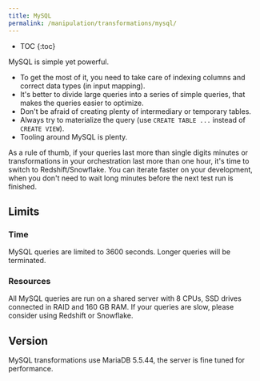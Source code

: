 ```yaml
---
title: MySQL
permalink: /manipulation/transformations/mysql/
---
```


* TOC
{:toc}

MySQL is simple yet powerful. 

 - To get the most of it, you need to take care of indexing columns and correct data types (in input mapping). 
 - It's better to divide large queries into a series of simple queries, that makes the queries easier to optimize. 
 - Don't be afraid of creating plenty of intermediary or temporary tables.
 - Always try to materialize the query (use `CREATE TABLE ...` instead of `CREATE VIEW`).
 - Tooling around MySQL is plenty. 

As a rule of thumb, if your queries last more than single digits minutes or transformations in your orchestration last more than one hour, it's time to switch to Redshift/Snowflake. You can iterate faster on your development, when you don't need to wait long minutes before the next test run is finished. 

## Limits

### Time

MySQL queries are limited to 3600 seconds. Longer queries will be terminated.

### Resources

All MySQL queries are run on a shared server with 8 CPUs, SSD drives connected in RAID and 160 GB RAM. If your queries are slow, please consider using Redshift or Snowflake.

## Version

MySQL transformations use MariaDB 5.5.44, the server is fine tuned for performance.  
